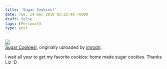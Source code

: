 ```yaml
---
title: 'Sugar Cookies!'
date: Tue, 14 Dec 2010 01:22:49 +0000
draft: false
tags: [Personal]
type: post
---
```


[![](http://farm6.static.flickr.com/5207/5258982727_fb56977bf1.jpg)](http://www.flickr.com/photos/jmrodri/5258982727/ "photo sharing")  
[Sugar Cookies!](http://www.flickr.com/photos/jmrodri/5258982727/), originally uploaded by [jmrodri](http://www.flickr.com/people/jmrodri/).

I wait all year to get my favorite cookies: home made sugar cookies. Thanks Liz :D